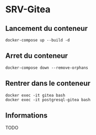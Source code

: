 # SRV-Gitea

## Lancement du conteneur

```shell
docker-compose up --build -d
```

## Arret du conteneur

```shell
docker-compose down --remove-orphans
```

## Rentrer dans le conteneur

```shell
docker exec -it gitea bash
docker exec -it postgresql-gitea bash
```

## Informations

TODO
